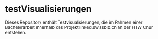 # testVisualisierungen
Dieses Repository enthält Testvisualisierungen, die im Rahmen einer Bachelorarbeit innerhalb des Projekt linked.swissbib.ch an der HTW Chur entstehen.
